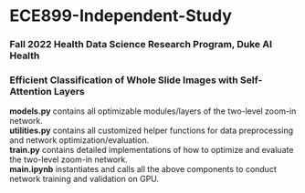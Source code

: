 # ECE899-Independent-Study
### Fall 2022 Health Data Science Research Program, Duke AI Health
### Efficient Classification of Whole Slide Images with Self-Attention Layers
**models.py** contains all optimizable modules/layers of the two-level zoom-in network.  
**utilities.py** contains all customized helper functions for data preprocessing and network optimization/evaluation.  
**train.py** contains detailed implementations of how to optimize and evaluate the two-level zoom-in network.  
**main.ipynb** instantiates and calls all the above components to conduct network training and validation on GPU.  
